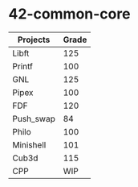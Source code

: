 # 42-common-core
| Projects  | Grade |
|-----------|-------|
| Libft     | 125   |
| Printf    | 100   |
| GNL       | 125   |
| Pipex     | 100   |
| FDF       | 120   |
| Push_swap | 84    |
| Philo     | 100   |
| Minishell | 101   |
| Cub3d     | 115   |
| CPP       | WIP   |
